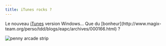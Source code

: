 ```yaml
---
title: iTunes rocks ?
---
```


Le nouveau [iTunes](http://www.apple.com/itunes/download/) version Windows...
Que du [bonheur](http://www.magix-
team.org/perso/tdd/blogs/eapc/archives/000166.html) ?

![penny arcade strip](http://static.cyprio.net/wtf/old_pics/iTunes_penny.gif)

